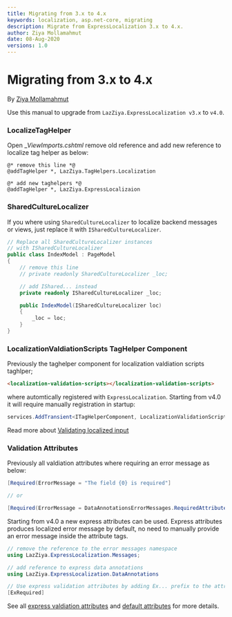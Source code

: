 ```yaml
---
title: Migrating from 3.x to 4.x
keywords: localization, asp.net-core, migrating
description: Migrate from ExpressLocalization 3.x to 4.x.
author: Ziya Mollamahmut
date: 08-Aug-2020
versions: 1.0
---
```


# Migrating from 3.x to 4.x

By [Ziya Mollamahmut](https://github.com/LazZiya)

Use this manual to upgrade from `LazZiya.ExpressLocalization v3.x` to `v4.0`.


### LocalizeTagHelper
Open __ViewImports.cshtml_ remove old reference and add new reference to localize tag helper as below:
````
@* remove this line *@
@addTagHelper *, LazZiya.TagHelpers.Localization

@* add new taghelpers *@
@addTagHelper *, LazZiya.ExpressLocalizaion
````

### SharedCultureLocalizer
If you where using `SharedCultureLocalizer` to localize backend messages or views, just replace it with `ISharedCultureLocalizer`.

````csharp
// Replace all SharedCultureLocalizer instances 
// with ISharedCultureLocalizer
public class IndexModel : PageModel
{
    // remove this line
    // private readonly SharedCultureLocalizer _loc;

    // add IShared... instead
    private readonly ISharedCultureLocalizer _loc;

    public IndexModel(ISharedCultureLocalizer loc)
    {
        _loc = loc;
    }
}
````

### LocalizationValdiationScripts TagHelper Component
Previously the taghelper component for localization valdiation scripts taghlper;

 ````html
<localization-validation-scripts></localization-validation-scripts>
````
 where automtically registered with `ExpressLocalization`. Starting from v4.0 it will require manually registration in startup:

````csharp
services.AddTransient<ITagHelperComponent, LocalizationValidationScriptsTagHelperComponent>();
````
Read more about [Validating localized input][3]

### Validation Attributes
Previously all valdiation attributes where requiring an error message as below:
````csharp
[Required(ErrorMessage = "The field {0} is required"]

// or

[Required(ErrorMessage = DataAnnotationsErrorMessages.RequiredAttribute_ValidationError)]
````

Starting from v4.0 a new express attributes can be used. Express attributes produces localized error message by default, no need to manually provide an error message inside the attribute tags.

````csharp
// remove the reference to the error messages namespace
using LazZiya.ExpressLocalization.Messages;

// add reference to express data annotations
using LazZiya.ExpressLocalization.DataAnnotations

// Use express validation attributes by adding Ex... prefix to the attribute name
[ExRequired]
````

See all [express valdiation attributes][1] and [default attributes][2] for more details.

[1]:../LazZiya.ExpressLocalization/DataAnnotations-Localization-Using-Express-Attributes.md
[2]:../LazZiya.ExpressLocalization/DataAnnotations-Localization-Using-Default-Attributes.md
[3]:../LazZiya.ExpressLocalization/Validating-Localized-Input.md